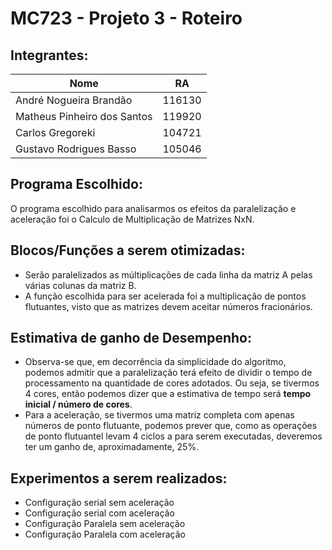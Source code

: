 # MC723 - Projeto 3 - Roteiro

## Integrantes:

| Nome|RA|
|---|---|
|André Nogueira Brandão |116130|
|Matheus Pinheiro dos Santos |119920|
|Carlos Gregoreki| 104721|
|Gustavo Rodrigues Basso| 105046|

## Programa Escolhido:
O programa escolhido para analisarmos os efeitos da paralelização e aceleração foi o Calculo de Multiplicação de Matrizes NxN.

## Blocos/Funções a serem otimizadas:
- Serão paralelizados as múltiplicações de cada linha da matriz A pelas várias colunas da matriz B.
- A função escolhida para ser acelerada foi a multiplicação de pontos flutuantes, visto que as matrizes devem aceitar números fracionários.

## Estimativa de ganho de Desempenho:
- Observa-se que, em decorrência da simplicidade do algoritmo, podemos admitir que a paralelização terá efeito de dividir o tempo de processamento na quantidade de cores adotados. Ou seja, se tivermos 4 cores, então podemos dizer que a estimativa de tempo será **tempo inicial / número de cores**.
- Para a aceleração, se tivermos uma matriz completa com apenas números de ponto flutuante, podemos prever que, como as operações de ponto flutuantel levam 4 ciclos a para serem executadas, deveremos ter um ganho de, aproximadamente, 25%.

## Experimentos a serem realizados:
- Configuração serial sem aceleração
- Configuração serial com aceleração
- Configuração Paralela sem aceleração
- Configuração Paralela com aceleração
